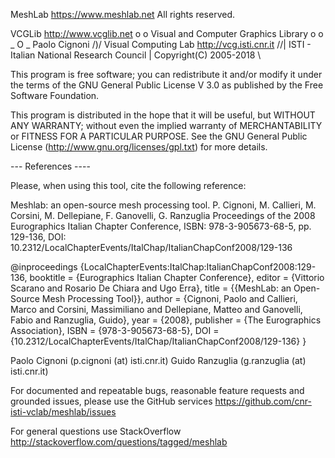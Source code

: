    MeshLab
   https://www.meshlab.net
   All rights reserved.

   VCGLib  http://www.vcglib.net                                         o o
   Visual and Computer Graphics Library                            o     o
                                                                  _   O  _
   Paolo Cignoni                                                    \/)\/
   Visual Computing Lab  http://vcg.isti.cnr.it                    /\/|
   ISTI - Italian National Research Council                           |
   Copyright(C) 2005-2018                                             \


This program is free software; you can redistribute it and/or modify it
under the terms of the GNU General Public License V 3.0 as published by the Free
Software Foundation.

This program is distributed in the hope that it will be useful, but
WITHOUT ANY WARRANTY; without even the implied warranty of MERCHANTABILITY
or FITNESS FOR A PARTICULAR PURPOSE.  See the GNU General Public License
(http://www.gnu.org/licenses/gpl.txt) for more details.

--- References ----

Please, when using this tool, cite the following reference:

Meshlab: an open-source mesh processing tool.
P. Cignoni, M. Callieri, M. Corsini, M. Dellepiane, F. Ganovelli, G. Ranzuglia
Proceedings of the 2008 Eurographics Italian Chapter Conference, 
ISBN: 978-3-905673-68-5, pp. 129-136, DOI: 10.2312/LocalChapterEvents/ItalChap/ItalianChapConf2008/129-136

@inproceedings {LocalChapterEvents:ItalChap:ItalianChapConf2008:129-136,
booktitle = {Eurographics Italian Chapter Conference},
editor = {Vittorio Scarano and Rosario De Chiara and Ugo Erra},
title = {{MeshLab: an Open-Source Mesh Processing Tool}},
author = {Cignoni, Paolo and Callieri, Marco and Corsini, Massimiliano and Dellepiane, Matteo and Ganovelli, Fabio and Ranzuglia, Guido},
year = {2008},
publisher = {The Eurographics Association},
ISBN = {978-3-905673-68-5},
DOI = {10.2312/LocalChapterEvents/ItalChap/ItalianChapConf2008/129-136}
}

Paolo Cignoni (p.cignoni (at) isti.cnr.it)
Guido Ranzuglia (g.ranzuglia (at) isti.cnr.it) 

For documented and repeatable bugs, reasonable feature requests and grounded issues, please use the GitHub services
https://github.com/cnr-isti-vclab/meshlab/issues

For general questions use StackOverflow 
http://stackoverflow.com/questions/tagged/meshlab
